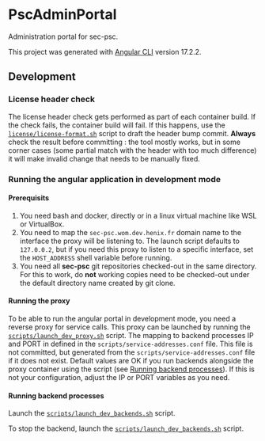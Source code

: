 <!--

    Copyright © 2022-2024 Agence du Numérique en Santé (ANS) (https://esante.gouv.fr)

    Licensed under the Apache License, Version 2.0 (the "License");
    you may not use this file except in compliance with the License.
    You may obtain a copy of the License at

        http://www.apache.org/licenses/LICENSE-2.0

    Unless required by applicable law or agreed to in writing, software
    distributed under the License is distributed on an "AS IS" BASIS,
    WITHOUT WARRANTIES OR CONDITIONS OF ANY KIND, either express or implied.
    See the License for the specific language governing permissions and
    limitations under the License.

-->
# PscAdminPortal

Administration portal for sec-psc.

This project was generated with [Angular CLI](https://github.com/angular/angular-cli) version 17.2.2.

## Development

### License header check

The license header check gets performed as part of each container build. If the check fails,
the container build will fail. If this happens, use the [`license/license-format.sh`](license/license-format.sh)
script to draft the header bump commit. **Always** check the result before committing : the tool mostly works,
but in some corner cases (some partial match with the header with too much difference) it will make invalid change
that needs to be manually fixed.

### Running the angular application in development mode

#### Prerequisits

1. You need bash and docker, directly or in a linux virtual machine like WSL or VirtualBox.
1. You need to map the `sec-psc.wom.dev.henix.fr` domain name to the interface the proxy will be listening to. The launch script defaults to `127.0.0.2`, but if you need this proxy to listen to a specific interface, set the `HOST_ADDRESS` shell variable before running.
1. You need all **sec-psc** git repositories checked-out in the same directory. For this to work, do **not** working copies need to be checked-out under the default directory name created by git clone.

#### Running the proxy

To be able to run the angular portal in development mode, you need a reverse proxy for service calls.
This proxy can be launched by running the [`scripts/launch_dev_proxy.sh`](scripts/launch_dev_proxy.sh) script.
The mapping to backend processes IP and PORT in defined in the `scripts/service-addresses.conf` file. This file is not committed, but generated from the `scripts/service-addresses.conf` file if it does not exist.
Default values are OK if you run backends alongside the proxy container using the script (see [Running backend processes](#runningBackendProcesses)). If this is not your configuration, adjust the IP or PORT variables as you need.

<a name="runningBackendProcesses"></a>
#### Running backend processes

Launch the [`scripts/launch_dev_backends.sh`](scripts/launch_dev_backends.sh) script.

To stop the backend, launch the [`scripts/launch_dev_backends.sh`](scripts/stop_dev_backends.sh) script.